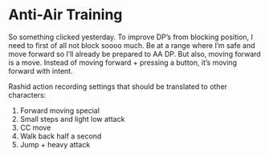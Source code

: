 # Anti-Air Training

So something clicked yesterday. To improve DP’s from blocking position, I need to first of all not block soooo much. Be at a range where I’m safe and move forward so I’ll already be prepared to AA DP. But also, moving forward is a move. Instead of moving forward + pressing a button, it’s moving forward with intent.

Rashid action recording settings that should be translated to other characters:

1. Forward moving special
1. Small steps and light low attack
1. CC move
1. Walk back half a second
1. Jump + heavy attack